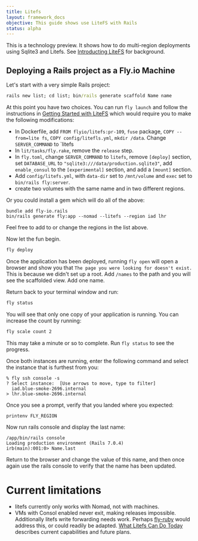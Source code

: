 ```yaml
---
title: Litefs
layout: framework_docs
objective: This guide shows use LiteFS with Rails
status: alpha
---
```


This is a technology preview.  It shows how to do multi-region deployments
using Sqlite3 and Litefs.  See [Introducting LiteFS](https://fly.io/blog/introducing-litefs/) for
background.


## Deploying a Rails project as a Fly.io Machine

Let's start with a very simple Rails project:

```cmd
rails new list; cd list; bin/rails generate scaffold Name name
```

At this point you have two choices.  You can run `fly launch` and follow the instructions in [Getting Started with LiteFS](https://fly.io/docs/litefs/getting-started/) which would require you to make the following modifications:

  * In Dockerfile, add `FROM flyio/litefs:pr-109`, `fuse` package, `COPY --from=lite fs`, `COPY config/litefls.yml`, `mkdir /data`.  Change `SERVER_COMMAND` to `litefs
  * In `lit/tasks/fly.rake`, remove the `release` step.
  * In `fly.toml`, change `SERVER_COMMAND` to `litefs`, remove `[deploy]` section, set `DATABASE_URL` to `"sqlite3:///data/production.sqlite3"`, add `enable_consul` to the `[experimental]` section, and add a `[mount]` section.
  * Add `config/litefs.yml`, with `data-dir` set to `/mnt/volume` and `exec` set to `bin/rails fly:server`.
  * create two volumes with the same name and in two different regions.

Or you could install a gem which will do all of the above:

```
bundle add fly-io.rails
bin/rails generate fly:app --nomad --litefs --region iad lhr
```

Feel free to add to or change the regions in the list above.

Now let the fun begin.

```cmd
fly deploy
```

Once the application has been deployed, running `fly open` will open a browser and show you that `The page you were looking for doesn't exist.`  This is
because we didn't set up a root.  Add `/names` to the path and you will see the scaffolded view.  Add one name.

Return back to your terminal window and run:

```cmd
fly status
```

You will see that only one copy of your application is running.  You can increase the count by running:

```cmd
fly scale count 2
```

This may take a minute or so to complete.  Run `fly status` to see the progress.

Once both instances are running, enter the following command and select the instance that is furthest from you:

```
% fly ssh console -s
? Select instance:  [Use arrows to move, type to filter]
  iad.blue-smoke-2696.internal
> lhr.blue-smoke-2696.internal
```

Once you see a prompt, verify that you landed where you expected:

```cmd
printenv FLY_REGION
```

Now run rails console and display the last name:

```
/app/bin/rails console
Loading production environment (Rails 7.0.4)
irb(main):001:0> Name.last
```

Return to the browser and change the value of this name, and then once again use the rails console to verify that the name has been updated.

# Current limitations

 * litefs currently only works with Nomad, not with machines.
 * VMs with Consol enabled never exit, making releases impossible.  Additionally litefs write forwarding needs work.
   Perhaps [fly-ruby](https://github.com/superfly/fly-ruby) would address this, or could readily be adapted.
   [What Litefs Can Do Today](https://fly.io/blog/introducing-litefs/#what-litefs-can-do-today) describes current
   capabilities and future plans.




